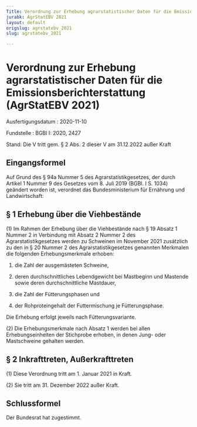 ```yaml
---
Title: Verordnung zur Erhebung agrarstatistischer Daten für die Emissionsberichterstattung
jurabk: AgrStatEBV 2021
layout: default
origslug: agrstatebv_2021
slug: agrstatebv_2021

---
```


# Verordnung zur Erhebung agrarstatistischer Daten für die Emissionsberichterstattung (AgrStatEBV 2021)

Ausfertigungsdatum
:   2020-11-10

Fundstelle
:   BGBl I: 2020, 2427

Stand: Die V tritt gem. § 2 Abs. 2 dieser V am 31.12.2022 außer Kraft

## Eingangsformel

Auf Grund des § 94a Nummer 5 des Agrarstatistikgesetzes, der durch
Artikel 1 Nummer 9 des Gesetzes vom 8. Juli 2019 (BGBl. I S. 1034)
geändert worden ist, verordnet das Bundesministerium für Ernährung und
Landwirtschaft:


## § 1 Erhebung über die Viehbestände

(1) Im Rahmen der Erhebung über die Viehbestände nach § 19 Absatz 1
Nummer 2 in Verbindung mit Absatz 2 Nummer 2 des
Agrarstatistikgesetzes werden zu Schweinen im November 2021 zusätzlich
zu den in § 20 Nummer 2 des Agrarstatistikgesetzes genannten Merkmalen
die folgenden Erhebungsmerkmale erhoben:

1.  die Zahl der ausgemästeten Schweine,


2.  deren durchschnittliches Lebendgewicht bei Mastbeginn und Mastende
    sowie deren durchschnittliche Mastdauer,


3.  die Zahl der Fütterungsphasen und


4.  der Rohproteingehalt der Futtermischung je Fütterungsphase.



Die Erhebung erfolgt jeweils nach Fütterungsvariante.

(2) Die Erhebungsmerkmale nach Absatz 1 werden bei allen
Erhebungseinheiten der Stichprobe erhoben, in denen Jung- oder
Mastschweine gehalten werden.


## § 2 Inkrafttreten, Außerkrafttreten

(1) Diese Verordnung tritt am 1. Januar 2021 in Kraft.

(2) Sie tritt am 31. Dezember 2022 außer Kraft.


## Schlussformel

Der Bundesrat hat zugestimmt.

